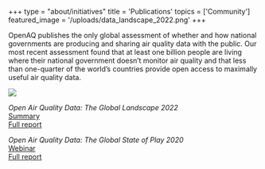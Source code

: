 +++
type = "about/initiatives"
title = 'Publications'
topics = ['Community']
featured_image = '/uploads/data_landscape_2022.png'
+++

OpenAQ publishes the only global assessment of whether and how national governments are producing and sharing air quality data with the public. Our most recent assessment found that at least one billion people are living where their national government doesn’t monitor air quality and that less than one-quarter of the world’s countries provide open access to maximally useful air quality data. 

![](/uploads/data_landscape_2022.png)

*Open Air Quality Data: The Global Landscape 2022*  
[Summary](https://bit.ly/3uOSZXu)  
[Full report](https://documents.openaq.org/reports/Open+Air+Quality+Data+Global+Landscape+2022.pdf)

*Open Air Quality Data: The Global State of Play 2020*  
[Webinar](https://www.youtube.com/watch?v=sHg2TafhxsI&t=59s)  
[Full report](https://openaq.org/assets/files/2020_OpenData_StateofPlay.pdf)

